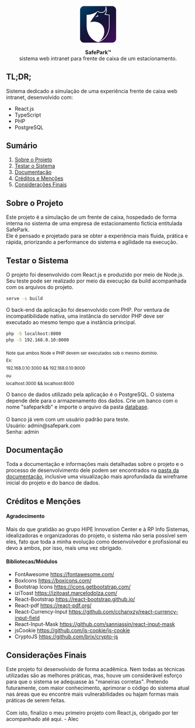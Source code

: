 <p align="center">
<img src="./src/assets/img/logo.png" width="20%"/>
</p>
<p align="center">
<span style="font-weight:bold">SafePark&trade;</span><br/>
sistema web intranet para frente de caixa de um estacionamento.
</p>

<h2>TL;DR;</h2>
<p>
Sistema dedicado a simulação de uma experiência frente de caixa web intranet,
desenvolvido com:
</p>
<ul>
    <li>React.js</li>
    <li>TypeScript</li>
    <li>PHP</li>
    <li>PostgreSQL</li>
</ul>

<h2>Sumário</h2>
<ol>
    <li><a href="#sobre">Sobre o Projeto</a></li>
    <li><a href="#test">Testar o Sistema</a></li>
    <li><a href="#docs">Documentação</a></li>
    <li><a href="#mentions">Créditos e Menções</a></li>
    <li><a href="#final">Considerações Finais</a></li>
</ol>

<h2 id="#sobre">Sobre o Projeto</h2>
<p>
    Este projeto é a simulação de um frente de caixa, hospedado de forma interna no sistema 
    de uma empresa de estacionamento fictícia entitulada SafePark.<br/>
    Ele é pensado e projetado para se obter a experiência mais fluida, prática e rápida, priorizando 
    a performance do sistema e agilidade na execução.<br/>
</p>

<h2 id="#test">Testar o Sistema</h2>
<p>
    O projeto foi desenvolvido com React.js e produzido por meio de Node.js. Seu teste pode ser 
    realizado por meio da execução da build acompanhada com os arquivos do projeto.
</p>

```bash
serve -s build
``` 

<p>
    O back-end da aplicação foi desenvolvido com PHP. Por ventura de incompatibilidade nativa, uma 
    instância do servidor PHP deve ser executado ao mesmo tempo que a instância principal.
</p>

```cmd
php -S localhost:8000
php -S 192.168.0.10:8000
```

<sub>
    Note que ambos Node e PHP devem ser executados sob o mesmo domínio. <br/>
    Ex: <br/> 192.168.0.10:3000 && 192.168.0.10:8000 <br/>ou<br/> localhost:3000 && localhost:8000
</sub>

<p>
    O banco de dados utilizado pela aplicação é o PostgreSQL. O sistema depende dele para o armazenamento dos dados. Crie um banco com o nome "safeparkdb" e importe o arquivo da pasta <a href="https://github.com/imAlric/SafePark/tree/master/database">database</a>. <br/><br/>
    O banco já vem com um usuário padrão para teste. <br/>
    Usuário: admin@safepark.com <br/>
    Senha: admin
</p>

<h2 id="docs">Documentação</h2>
<p>
    Toda a documentação e informações mais detalhadas sobre o projeto e o processo de desenvolvimento dele podem ser encontrados na <a href="https://drive.google.com/drive/folders/1XOFKmz-U-pz288ET3f-djAEdCd5OLKl1?usp=share_link">pasta da documentação</a>, inclusive uma visualização mais aprofundada da wireframe inicial do projeto e do banco de dados.
</p>

<h2 id="mentions">Créditos e Menções</h2>
<h4>Agradecimento</h4>
<p>
    Mais do que gratidão ao grupo HIPE Innovation Center e à RP Info Sistemas, idealizadoras e organizadoras do projeto, o sistema não seria possível sem eles, fato que toda a minha evolução como desenvolvedor e profissional eu devo a ambos, por isso, mais uma vez obrigado.
</p>
<h4>Bibliotecas/Módulos</h4>
<ul>
    <li>FontAwesome <a href="https://fontawesome.com/">https://fontawesome.com/</a></li>
    <li>BoxIcons <a href="https://boxicons.com/">https://boxicons.com/</a></li>
    <li>Bootstrap Icons <a href="https://icons.getbootstrap.com/">https://icons.getbootstrap.com/</a></li>
    <li>iziToast <a href="https://izitoast.marcelodolza.com/">https://izitoast.marcelodolza.com/</a></li>
    <li>React-Bootstrap <a href="https://react-bootstrap.github.io/">https://react-bootstrap.github.io/</a></li>
    <li>React-pdf <a href="https://react-pdf.org/">https://react-pdf.org/</a></li>
    <li>React-Currency-Input <a href="https://github.com/cchanxzy/react-currency-input-field">https://github.com/cchanxzy/react-currency-input-field</a></li>
    <li>React-Input-Mask <a href="https://github.com/sanniassin/react-input-mask">https://github.com/sanniassin/react-input-mask</a></li>
    <li>jsCookie <a href="https://github.com/js-cookie/js-cookie">https://github.com/js-cookie/js-cookie</a></li>
    <li>CryptoJS <a href="https://github.com/brix/crypto-js">https://github.com/brix/crypto-js</a></li>
</ul>

<h2 id="#final">Considerações Finais</h2>
<p>
    Este projeto foi desenvolvido de forma acadêmica. Nem todas as técnicas utilizadas são as melhores práticas, mas, houve um considerável esforço para que o sistema se adequasse às "maneiras corretas". Pretendo futuramente, com maior conhecimento, aprimorar o código do sistema atual nas áreas que eu encontre mais vulnerabilidades ou hajam formas mais práticas de serem feitas. <br/><br/>
    Com isto, finalizo o meu primeiro projeto com React.js, obrigado por ter acompanhado até aqui.
    - Alec
</p>